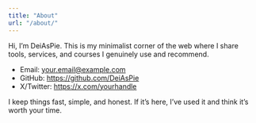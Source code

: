 ```yaml
---
title: "About"
url: "/about/"
---
```


Hi, I’m DeiAsPie. This is my minimalist corner of the web where I share tools, services, and courses I genuinely use and recommend.

- Email: your.email@example.com
- GitHub: https://github.com/DeiAsPie
- X/Twitter: https://x.com/yourhandle

I keep things fast, simple, and honest. If it’s here, I’ve used it and think it’s worth your time.
